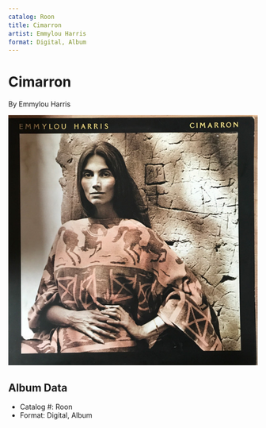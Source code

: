 ```yaml
---
catalog: Roon
title: Cimarron
artist: Emmylou Harris
format: Digital, Album
---
```


# Cimarron

By Emmylou Harris

![](../../assets/albumcovers/Emmylou_Harris-Cimarron.png)

## Album Data

- Catalog #: Roon
- Format: Digital, Album

